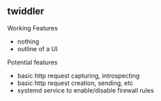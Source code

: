 twiddler
--------

Working Features
* nothing
* outline of a UI

Potential features
* basic http request capturing, introspecting
* basic http request creation, sending, etc
* systemd service to enable/disable firewall rules
